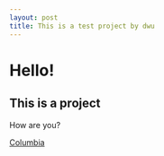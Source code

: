 ```yaml
---
layout: post
title: This is a test project by dwu
---
```

# Hello!

## This is a project

How are you?

[Columbia](http://www.columbia.edu)